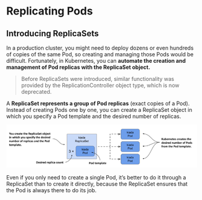 # Replicating Pods

## Introducing ReplicaSets

In a production cluster, you might need to deploy dozens or even hundreds of copies of the same Pod, so creating and managing those Pods would be difficult. Fortunately, in Kubernetes, you can **automate the creation and management of Pod replicas with the ReplicaSet object.**

> Before ReplicaSets were introduced, similar functionality was provided by the ReplicationController object type, which is now deprecated.

A **ReplicaSet represents a group of Pod replicas** (exact copies of a Pod). Instead of creating Pods one by one, you can create a ReplicaSet object in which you specify a Pod template and the desired number of replicas.

![Replicating Pods](./images/01_img.png)

Even if you only need to create a single Pod, it’s better to do it through a ReplicaSet than to create it directly, because the ReplicaSet ensures that the Pod is always there to do its job.

